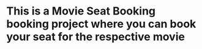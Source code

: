 # This is a Movie Seat Booking booking project where you can book your seat for the respective movie
